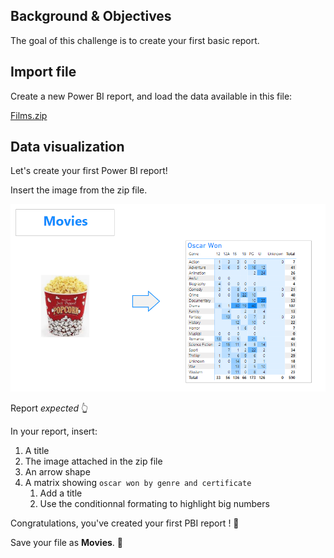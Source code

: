 ## Background & Objectives

The goal of this challenge is to create your first basic report.

## Import file

Create a new Power BI report, and load the data available in this file:

[Films.zip](https://wagon-public-datasets.s3.eu-west-1.amazonaws.com/bi-data/Films.zip)

## Data visualization

Let's create your first Power BI report!

Insert the image from the zip file.

![assets/Untitled.png](assets/Untitled.png)

Report *expected* 👆

In your report, insert:

1. A title
2. The image attached in the zip file
3. An arrow shape
4. A matrix showing `oscar won by genre and certificate`
    1. Add a title
    2. Use the conditionnal formating to highlight big numbers

Congratulations, you've created your first PBI report ! 👏

Save your file as **Movies**. 💾
